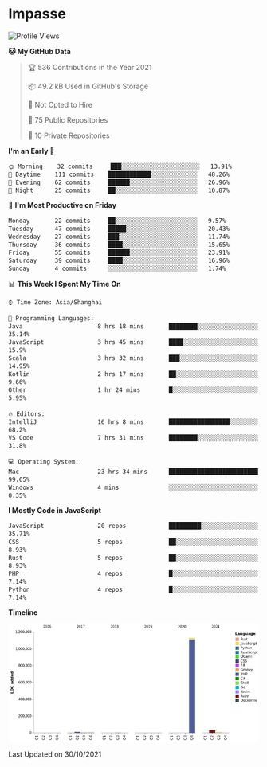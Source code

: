 # Impasse

<!--START_SECTION:waka-->
![Profile Views](http://img.shields.io/badge/Profile%20Views-13-blue)

**🐱 My GitHub Data** 

> 🏆 536 Contributions in the Year 2021
 > 
> 📦 49.2 kB Used in GitHub's Storage 
 > 
> 🚫 Not Opted to Hire
 > 
> 📜 75 Public Repositories 
 > 
> 🔑 10 Private Repositories  
 > 
**I'm an Early 🐤** 

```text
🌞 Morning    32 commits     ███░░░░░░░░░░░░░░░░░░░░░░   13.91% 
🌆 Daytime    111 commits    ████████████░░░░░░░░░░░░░   48.26% 
🌃 Evening    62 commits     ██████░░░░░░░░░░░░░░░░░░░   26.96% 
🌙 Night      25 commits     ██░░░░░░░░░░░░░░░░░░░░░░░   10.87%

```
📅 **I'm Most Productive on Friday** 

```text
Monday       22 commits     ██░░░░░░░░░░░░░░░░░░░░░░░   9.57% 
Tuesday      47 commits     █████░░░░░░░░░░░░░░░░░░░░   20.43% 
Wednesday    27 commits     ███░░░░░░░░░░░░░░░░░░░░░░   11.74% 
Thursday     36 commits     ████░░░░░░░░░░░░░░░░░░░░░   15.65% 
Friday       55 commits     ██████░░░░░░░░░░░░░░░░░░░   23.91% 
Saturday     39 commits     ████░░░░░░░░░░░░░░░░░░░░░   16.96% 
Sunday       4 commits      ░░░░░░░░░░░░░░░░░░░░░░░░░   1.74%

```


📊 **This Week I Spent My Time On** 

```text
⌚︎ Time Zone: Asia/Shanghai

💬 Programming Languages: 
Java                     8 hrs 18 mins       ████████░░░░░░░░░░░░░░░░░   35.14% 
JavaScript               3 hrs 45 mins       ████░░░░░░░░░░░░░░░░░░░░░   15.9% 
Scala                    3 hrs 32 mins       ███░░░░░░░░░░░░░░░░░░░░░░   14.95% 
Kotlin                   2 hrs 17 mins       ██░░░░░░░░░░░░░░░░░░░░░░░   9.66% 
Other                    1 hr 24 mins        █░░░░░░░░░░░░░░░░░░░░░░░░   5.95%

🔥 Editors: 
IntelliJ                 16 hrs 8 mins       █████████████████░░░░░░░░   68.2% 
VS Code                  7 hrs 31 mins       ████████░░░░░░░░░░░░░░░░░   31.8%

💻 Operating System: 
Mac                      23 hrs 34 mins      █████████████████████████   99.65% 
Windows                  4 mins              ░░░░░░░░░░░░░░░░░░░░░░░░░   0.35%

```

**I Mostly Code in JavaScript** 

```text
JavaScript               20 repos            █████████░░░░░░░░░░░░░░░░   35.71% 
CSS                      5 repos             ██░░░░░░░░░░░░░░░░░░░░░░░   8.93% 
Rust                     5 repos             ██░░░░░░░░░░░░░░░░░░░░░░░   8.93% 
PHP                      4 repos             █░░░░░░░░░░░░░░░░░░░░░░░░   7.14% 
Python                   4 repos             █░░░░░░░░░░░░░░░░░░░░░░░░   7.14%

```


**Timeline**

![Chart not found](https://raw.githubusercontent.com/impasse/impasse/master/charts/bar_graph.png) 


 Last Updated on 30/10/2021
<!--END_SECTION:waka-->
